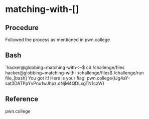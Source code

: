 # matching-with-[]
## Procedure
Followed the process as mentioned in pwn.college
## Bash
`hacker@globbing~matching-with-:~$ cd /challenge/files
hacker@globbing~matching-with-:/challenge/files$ /challenge/run file_[bash]
You got it! Here is your flag!
pwn.college{IJg4aY-sat3DATPpYvPnu1wJhpz.dNjM4QDLxgTN1czW}
## Reference
pwn.college
